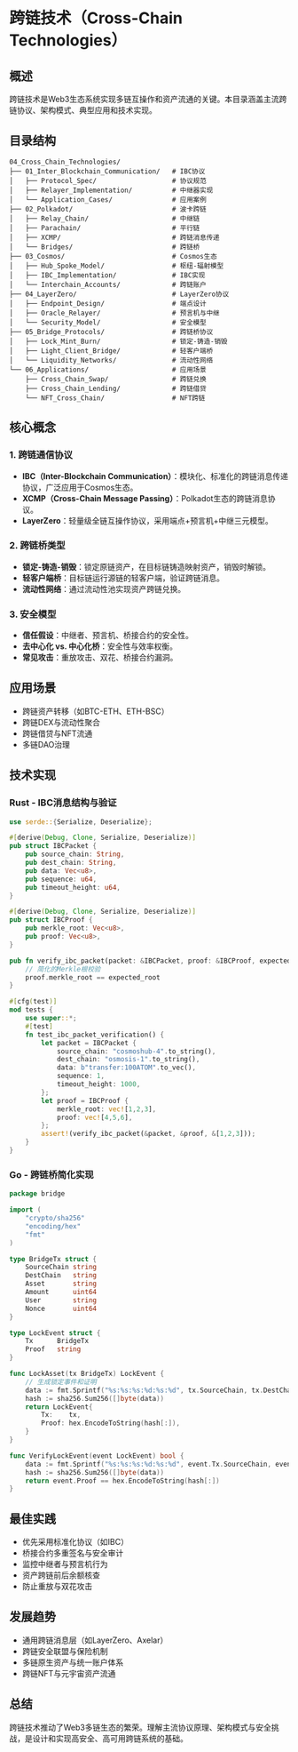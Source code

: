 # 跨链技术（Cross-Chain Technologies）

## 概述

跨链技术是Web3生态系统实现多链互操作和资产流通的关键。本目录涵盖主流跨链协议、架构模式、典型应用和技术实现。

## 目录结构

```text
04_Cross_Chain_Technologies/
├── 01_Inter_Blockchain_Communication/   # IBC协议
│   ├── Protocol_Spec/                   # 协议规范
│   ├── Relayer_Implementation/          # 中继器实现
│   └── Application_Cases/               # 应用案例
├── 02_Polkadot/                         # 波卡跨链
│   ├── Relay_Chain/                     # 中继链
│   ├── Parachain/                       # 平行链
│   ├── XCMP/                            # 跨链消息传递
│   └── Bridges/                         # 跨链桥
├── 03_Cosmos/                           # Cosmos生态
│   ├── Hub_Spoke_Model/                 # 枢纽-辐射模型
│   ├── IBC_Implementation/              # IBC实现
│   └── Interchain_Accounts/             # 跨链账户
├── 04_LayerZero/                        # LayerZero协议
│   ├── Endpoint_Design/                 # 端点设计
│   ├── Oracle_Relayer/                  # 预言机与中继
│   └── Security_Model/                  # 安全模型
├── 05_Bridge_Protocols/                 # 跨链桥协议
│   ├── Lock_Mint_Burn/                  # 锁定-铸造-销毁
│   ├── Light_Client_Bridge/             # 轻客户端桥
│   └── Liquidity_Networks/              # 流动性网络
└── 06_Applications/                     # 应用场景
    ├── Cross_Chain_Swap/                # 跨链兑换
    ├── Cross_Chain_Lending/             # 跨链借贷
    └── NFT_Cross_Chain/                 # NFT跨链
```

## 核心概念

### 1. 跨链通信协议

- **IBC（Inter-Blockchain Communication）**：模块化、标准化的跨链消息传递协议，广泛应用于Cosmos生态。
- **XCMP（Cross-Chain Message Passing）**：Polkadot生态的跨链消息协议。
- **LayerZero**：轻量级全链互操作协议，采用端点+预言机+中继三元模型。

### 2. 跨链桥类型

- **锁定-铸造-销毁**：锁定原链资产，在目标链铸造映射资产，销毁时解锁。
- **轻客户端桥**：目标链运行源链的轻客户端，验证跨链消息。
- **流动性网络**：通过流动性池实现资产跨链兑换。

### 3. 安全模型

- **信任假设**：中继者、预言机、桥接合约的安全性。
- **去中心化 vs. 中心化桥**：安全性与效率权衡。
- **常见攻击**：重放攻击、双花、桥接合约漏洞。

## 应用场景

- 跨链资产转移（如BTC-ETH、ETH-BSC）
- 跨链DEX与流动性聚合
- 跨链借贷与NFT流通
- 多链DAO治理

## 技术实现

### Rust - IBC消息结构与验证

```rust
use serde::{Serialize, Deserialize};

#[derive(Debug, Clone, Serialize, Deserialize)]
pub struct IBCPacket {
    pub source_chain: String,
    pub dest_chain: String,
    pub data: Vec<u8>,
    pub sequence: u64,
    pub timeout_height: u64,
}

#[derive(Debug, Clone, Serialize, Deserialize)]
pub struct IBCProof {
    pub merkle_root: Vec<u8>,
    pub proof: Vec<u8>,
}

pub fn verify_ibc_packet(packet: &IBCPacket, proof: &IBCProof, expected_root: &[u8]) -> bool {
    // 简化的Merkle根校验
    proof.merkle_root == expected_root
}

#[cfg(test)]
mod tests {
    use super::*;
    #[test]
    fn test_ibc_packet_verification() {
        let packet = IBCPacket {
            source_chain: "cosmoshub-4".to_string(),
            dest_chain: "osmosis-1".to_string(),
            data: b"transfer:100ATOM".to_vec(),
            sequence: 1,
            timeout_height: 1000,
        };
        let proof = IBCProof {
            merkle_root: vec![1,2,3],
            proof: vec![4,5,6],
        };
        assert!(verify_ibc_packet(&packet, &proof, &[1,2,3]));
    }
}
```

### Go - 跨链桥简化实现

```go
package bridge

import (
    "crypto/sha256"
    "encoding/hex"
    "fmt"
)

type BridgeTx struct {
    SourceChain string
    DestChain   string
    Asset       string
    Amount      uint64
    User        string
    Nonce       uint64
}

type LockEvent struct {
    Tx      BridgeTx
    Proof   string
}

func LockAsset(tx BridgeTx) LockEvent {
    // 生成锁定事件和证明
    data := fmt.Sprintf("%s:%s:%s:%d:%s:%d", tx.SourceChain, tx.DestChain, tx.Asset, tx.Amount, tx.User, tx.Nonce)
    hash := sha256.Sum256([]byte(data))
    return LockEvent{
        Tx:    tx,
        Proof: hex.EncodeToString(hash[:]),
    }
}

func VerifyLockEvent(event LockEvent) bool {
    data := fmt.Sprintf("%s:%s:%s:%d:%s:%d", event.Tx.SourceChain, event.Tx.DestChain, event.Tx.Asset, event.Tx.Amount, event.Tx.User, event.Tx.Nonce)
    hash := sha256.Sum256([]byte(data))
    return event.Proof == hex.EncodeToString(hash[:])
}
```

## 最佳实践

- 优先采用标准化协议（如IBC）
- 桥接合约多重签名与安全审计
- 监控中继者与预言机行为
- 资产跨链前后余额核查
- 防止重放与双花攻击

## 发展趋势

- 通用跨链消息层（如LayerZero、Axelar）
- 跨链安全联盟与保险机制
- 多链原生资产与统一账户体系
- 跨链NFT与元宇宙资产流通

## 总结

跨链技术推动了Web3多链生态的繁荣。理解主流协议原理、架构模式与安全挑战，是设计和实现高安全、高可用跨链系统的基础。
